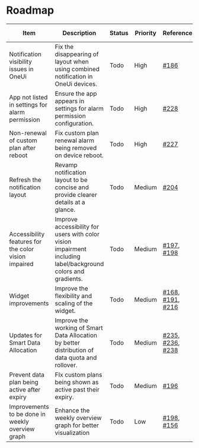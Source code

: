 # Roadmap

| Item | Description | Status | Priority | Reference | Expected release |
| ---- | ----------- | ------ | -------- | --------- | ---------------- |
| Notification visibility issues in OneUi | Fix the disappearing of layout when using combined notification in OneUi devices. | Todo | High | [#186](https://github.com/itsdrnoob/DataMonitor/issues/186) | v2.5.0 |
| App not listed in settings for alarm permission | Ensure the app appears in settings for alarm permission configuration. | Todo | High | [#228](https://github.com/itsdrnoob/DataMonitor/issues/228) | v2.5.0 |
| Non-renewal of custom plan after reboot | Fix custom plan renewal alarm being removed on device reboot. | Todo | High | [#227](https://github.com/itsdrnoob/DataMonitor/issues/227) | v2.5.0 |
| Refresh the notification layout | Revamp notification layout to be concise and provide clearer details at a glance. | Todo | Medium | [#204](https://github.com/itsdrnoob/DataMonitor/issues/204) | N/A |
| Accessibility features for the color vision impaired | Improve accessibility for users with color vision impairment including label/background colors and gradients. | Todo | Medium | [#197](https://github.com/itsdrnoob/DataMonitor/issues/197), [#198](https://github.com/itsdrnoob/DataMonitor/issues/198) | N/A |
| Widget improvements | Improve the flexibility and scaling of the widget. | Todo | Medium | [#168](https://github.com/itsdrnoob/DataMonitor/issues/168), [#191](https://github.com/itsdrnoob/DataMonitor/issues/191), [#216](https://github.com/itsdrnoob/DataMonitor/issues/216) | N/A |
| Updates for Smart Data Allocation | Improve the working of Smart Data Allocation by better distribution of data quota and rollover. | Todo | Medium | [#235](https://github.com/itsdrnoob/DataMonitor/issues/235), [#236](https://github.com/itsdrnoob/DataMonitor/issues/236), [#238](https://github.com/itsdrnoob/DataMonitor/issues/238) | N/A |
| Prevent data plan being active after expiry | FIx custom plans being shown as active past their expiry. | Todo | Medium | [#196](https://github.com/itsdrnoob/DataMonitor/issues/196) | N/A |
| Improvements to be done in weekly overview graph | Enhance the weekly overview graph for better visualization | Todo | Low | [#198](https://github.com/itsdrnoob/DataMonitor/issues/198), [#156](https://github.com/itsdrnoob/DataMonitor/issues/156) | N/A |
